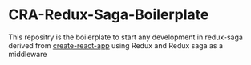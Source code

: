 # CRA-Redux-Saga-Boilerplate
This repositry is the boilerplate to start any development in redux-saga derived from [create-react-app](https://github.com/facebook/create-react-app)
using Redux and Redux saga as a middleware
